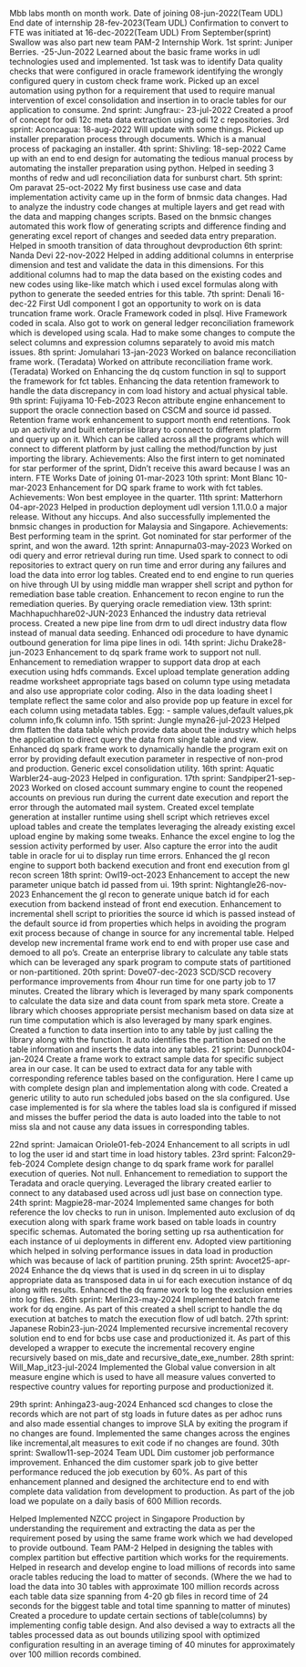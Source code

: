 Mbb labs month on month work.
Date of joining 08-jun-2022(Team UDL)
End date of internship 28-fev-2023(Team UDL)
Confirmation to convert to FTE was initiated at 16-dec-2022(Team UDL)
From September(sprint) Swallow was also part new team PAM-2
Internship Work.
1st sprint: Juniper Berries. -25-Jun-2022
Learned about the basic frame works in udl technologies used and implemented.
1st task was to identify Data quality checks that were configured in oracle framework identifying the wrongly configured query in custom check frame work.
Picked up an excel automation using python for a requirement that used to require manual intervention of excel consolidation and insertion in to oracle tables for our application to consume.
2nd sprint: Jungfrau:- 23-jul-2022
Created a proof of concept for odi 12c meta data extraction using odi 12 c repositories.
3rd sprint: Aconcagua: 18-aug-2022
	Will update with some things.
Picked up installer preparation process through documents. Which is a manual process of packaging an installer.
4th sprint: Shivling: 18-sep-2022
Came up with an end to end design for automating the tedious manual process by automating the installer preparation using python.
Helped in seeding 3 months of redw and udl reconciliation data for sunburst chart.
5th sprint: Om paravat 25-oct-2022
My first business use case and data implementation activity came up in the form of bnmsic data changes.
Had to analyze the industry code changes at multiple layers and get read with the data and mapping changes scripts.
Based on the bnmsic changes automated this work flow of generating scripts and difference finding and generating excel report of changes and seeded data entry preparation. 
Helped in smooth transition of data throughout devproduction
6th sprint: Nanda Devi 22-nov-2022
Helped in adding additional columns in enterprise dimension and test and validate the data in this dimensions.
For this additional columns had to map the data based on the existing codes and new codes using like-like match which i used excel formulas along with python to generate the seeded entries for this table.
7th sprint: Denali  16-dec-22
First Udl component I got an opportunity to work on is data truncation frame work.
Oracle Framework coded in plsql.
Hive Framework coded in scala.
Also got to work on general ledger reconciliation framework which is developed using scala.
Had to make some changes to compute the select columns and expression columns separately to avoid mis match issues.
8th sprint: Jomulahari  13-jan-2023
Worked on balance reconciliation frame work. (Teradata)
Worked on attribute reconciliation frame work. (Teradata)
Worked on Enhancing the dq custom function in sql to support the framework for fct tables. 
Enhancing the data retention framework to handle the data discrepancy in com load history and actual physical table.
9th sprint: Fujiyama  10-Feb-2023
Recon attribute engine enhancement to support the oracle connection based on CSCM and source id passed.
Retention frame work enhancement to support month end retentions.
Took up an activity and built enterprise library to connect to different platform and query up on it. Which can be called across all the programs which will connect to different platform by just calling the method/function by just importing the library.
Achievements:
Also the first intern to get nominated for star performer of the sprint, Didn’t receive this award because I was an intern.
FTE Works
Date of joining 01-mar-2023
10th sprint: Mont Blanc 10-mar-2023
Enhancement for DQ spark frame to work with fct tables.
Achievements:
Won best employee in the quarter.
        11th sprint: Matterhorn  04-apr-2023
Helped in production deployment udl version 1.11.0.0 a major release. Without any hiccups.
And also successfully implemented the bnmsic changes in production for Malaysia and Singapore.
Achievements:
Best performing team in the sprint. 
Got nominated for star performer of the sprint, and won the award.
12th sprint: Annapurna03-may-2023
Worked on odi query and error retrieval during run time. Used spark to connect to odi repositories to extract query on run time and error during any failures and load the data into error log tables.
Created end to end engine to run queries on hive through UI by using middle man wrapper shell script and python for remediation base table creation.
Enhancement to recon engine to run the remediation queries. By querying oracle remediation view.
13th sprint: Machhapuchhare02-JUN-2023
Enhanced the industry data retrieval process. Created a new pipe line from drm to udl direct industry data flow instead of manual data seeding.
Enhanced odi procedure to have dynamic outbound generation for lima pipe lines in odi.
14th sprint: Jichu Drake28-jun-2023
Enhancement to dq spark frame work to support not null.
Enhancement to remediation wrapper to support data drop at each execution using hdfs commands.
Excel upload template generation adding readme worksheet appropriate tags based on column type using metadata and also use appropriate color coding.
Also in the data loading sheet I template reflect the same color and also provide pop up feature in excel for each column using metadata tables.
Egg: - sample values,default values,pk column info,fk column info.
15th sprint: Jungle myna26-jul-2023
Helped drm flatten the data table which provide data about the industry which helps the application to direct query the data from single table and view.
Enhanced dq spark frame work to dynamically handle the program exit on error by providing default execution parameter in respective of non-prod and production.
Generic excel consolidation utility.
16th sprint: Aquatic Warbler24-aug-2023
Helped in configuration.
17th sprint: Sandpiper21-sep-2023
Worked on closed account summary engine to count the reopened accounts on previous run during the current date execution and report the error through the automated mail system.
Created excel template generation at installer runtime using shell script which retrieves excel upload tables and create the templates leveraging the already existing excel upload engine by making some tweaks. 
Enhance the excel engine to log the session activity performed by user. Also capture the error into the audit table in oracle for ui to display run time errors.
Enhanced the gl recon engine to support both backend execution and front end execution from gl recon screen
18th sprint: Owl19-oct-2023
Enhancement to accept the new parameter unique batch id passed from ui.
19th sprint: Nightangle26-nov-2023
Enhancement the gl recon to generate unique batch id for each execution from backend instead of front end execution.
Enhancement to incremental shell script to priorities the source id which is passed instead of the default source id from properties which helps in avoiding the program exit process because of change in source for any incremental table.
Helped develop new incremental frame work end to end with proper use case and demoed to all po’s.
Create an enterprise library to calculate any table stats which can be leveraged any spark program to compute stats of partitioned or non-partitioned.
20th sprint: Dove07-dec-2023
SCD/SCD recovery performance improvements from 4hour run time for one party job to 17 minutes.
Created the library which is leveraged by many spark components to calculate the data size and data count from spark meta store.
Create a library which chooses appropriate persist mechanism based on data size at run time computation which is also leveraged by many spark engines.
Created a function to data insertion into to any table by just calling the library along with the function. It auto identifies the partition based on the table information and inserts the data into any tables.
21 sprint: Dunnock04-jan-2024
Create a frame work to extract sample data for specific subject area in our case. It can be used to extract data for any table with corresponding reference tables based on the configuration. Here I came up with complete design plan and implementation along with code.
  Created a generic utility to auto run scheduled jobs based on the sla configured.
Use case implemented is for sla where the tables load sla is configured if missed and misses the buffer period the data is auto loaded into the table to not miss sla and not cause any data issues in corresponding tables.

22nd sprint: Jamaican Oriole01-feb-2024
Enhancement to all scripts in udl to log the user id and start time in load history tables.
23rd sprint: Falcon29-feb-2024
Complete design change to dq spark frame work for parallel execution of queries.
Not null.
Enhancement to remediation to support the Teradata and oracle querying.
Leveraged the library created earlier to connect to any databased used across udl just base on connection type.
24th sprint: Magpie28-mar-2024
Implemented same changes for both reference the lov checks to run in unison.
Implemented auto exclusion of dq execution along with spark frame work based on table loads in country specific schemas.
Automated the boring setting up rsa authentication for each instance of ui deployments in different env.
Adopted view partitioning which helped in solving performance issues in data load in production which was because of lack of partition pruning.
25th sprint: Avocet25-apr-2024
Enhance the dq views that is used in dq screen in ui to display appropriate data as transposed data in ui for each execution instance of dq along with results.
Enhanced the dq frame work to log the exclusion entries into log files.
26th sprint: Merlin23-may-2024
Implemented batch frame work for dq engine.
As part of this created a shell script to handle the dq execution at batches to match the execution flow of udl batch.
27th sprint: Japanese Robin23-jun-2024
Implemented recursive incremental recovery solution end to end for bcbs use case and productionized it.
As part of this developed a wrapper to execute the incremental recovery engine recursively based on mis_date and recursive_date_exe_number.
28th sprint: Will_Map_it23-jul-2024
Implemented the Global value conversion in alt measure engine which is used to have all measure values converted to respective country values for reporting purpose and productionized it.


29th sprint: Anhinga23-aug-2024
Enhanced scd changes to close the records which are not part of stg loads in future dates as per adhoc runs and also made essential changes to improve SLA by exiting the program if no changes are found.
Implemented the same changes across the engines like incremental,alt measures to exit code if no changes are found.
30th sprint: Swallow11-sep-2024
Team UDL
Dim customer job performance improvement. 
Enhanced the dim customer spark job to give better performance reduced the job execution by 60%.
As part of this enhancement planned and designed the architecture end to end with complete data validation from development to production.
As part of the job load we populate on a daily basis of 600 Million records.

Helped Implemented NZCC project in Singapore Production by understanding the requirement and extracting the data as per the requirement posed by using the same frame work which we had developed to provide outbound.
Team PAM-2
Helped in designing the tables with complex partition but effective partition which works for the requirements.
Helped in research and develop engine to load millions of records into same oracle tables reducing the load to matter of seconds. (Where the we had to load the data into 30 tables with approximate 100 million records across each table data size spanning from 4-20 gb files in record time of 24 seconds for the biggest table and total time spanning to matter of minutes)
Created a procedure to update certain sections of table(columns) by implementing config table design.
And also devised a way to extracts all the tables processed data as out bounds utilizing spool with optimized configuration resulting in an average timing of 40 minutes for approximately over 100 million records combined.
